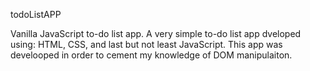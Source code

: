 todoListAPP


Vanilla JavaScript to-do list app. A very simple to-do list app dveloped using: HTML, CSS, and last but not least JavaScript. This app was develooped in order to cement my knowledge of DOM manipulaiton.

